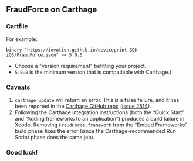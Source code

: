 ## FraudForce on Carthage

### Cartfile

For example:

`binary "https://iovation.github.io/deviceprint-SDK-iOS/FraudForce.json" >= 5.0.0`

* Choose a "version requirement" befitting your project.
* `5.0.0` is the minimum version that is compatiable with Carthage.)

### Caveats
1. `carthage update` will return an error. This is a false failure, and it has been reported in the [Carthage GitHub repo](https://github.com/Carthage/Carthage) ([issue 2514](https://github.com/Carthage/Carthage/issues/2514)).
2. Following the Carthage integration instructions (both the “Quick Start” and “Adding frameworks to an application”) produces a build failure in Xcode. Removing `FraudForce.framework` from the “Embed Frameworks” build phase fixes the error (since the Carthage-recommended Run Script phase does the same job).


### Good luck!
